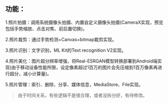 ## 功能：

1.照片拍摄：调用系统摄像头拍摄、内置自定义摄像头拍摄(CameraX实现，预览包括手势缩放、点击对焦、前后置切换)。

2.照片裁剪：通过手势检测+Canvas+bitmap裁剪实现。

3.照片识别：文字识别，ML Kit的Text recognition V2实现。

4.照片美化：图片超分辨率增强，将Real-ESRGAN模型转换部署到Android端实现(由于移动设备性能所限，设定像素超过1百万的图片会先压缩到1百万像素再进行超分，减小计算量)。

5.照片管理：索引、删除、分享、媒体信息，MediaStore、File实现。

> 由于时间关系，有些逻辑不是很合理，或者没拆分好，有待修改。